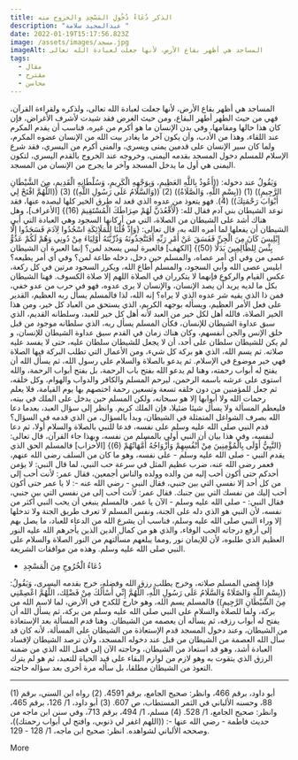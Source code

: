 ```yaml
---
title: الذكر دُعَاءُ دُخُولِ المَسْجِدِ والخروج منه
description: "عبدالمجيد سلامة "
date: 2022-01-19T15:17:56.823Z
image: /assets/images/مسجد.jpg
imageAlt: المساجد هي أظهر بقاع الأرض، لأنها جعلت لعبادة الله تعالى
tags:
  - مقال
  - مقترح
  - محاسن
---
```

المساجد هي أظهر بقاع الأرض، لأنها جعلت لعبادة الله تعالى، ولذكره ولقراءة القرآن، فهي من حيث الطهر أطهر البقاع، ومن حيث الغرض فقد شيدت لأشرف الأغراض، فإن كان هذا حالها ومقامها، وفي بدن الإنسان ما هو أكرم من غيره، فناسب أن يقدم المكرم عند اللقاء، وهذا من الأدب، وأن يكون آخر ما يغادر بيت الله من الإنسان عضوه المكرم، ولما كان سير الإنسان على قدمين يمنى ويسري، والمنى أكرم من اليسري، فقد شرع الإسلام للمسلم دخول المسجد بقدمه اليمنى، وخروجه عند الخروج بالقدم اليسري، لتكون اليمنى هي أول ما يدخل المسجد وآخر ما يجرج من الإنسان من المسجد.

وَيَقُولُ عند دخوله: ((أَعُوذُ بِاللَّهِ العَظِيمِ، وَبِوَجْهِهِ الْكَرِيمِ، وَسُلْطَانِهِ الْقَدِيمِ، مِنَ الشَّيْطَانِ الرَّجِيمِ)) (1) ((بِسْمِ اللَّهِ، وَالصَّلَاةُ)) (2) ((وَالسَّلَامُ عَلَى رَسُولِ اللَّهِ)) (3) ((اللَّهُمَّ افْتَحْ لِي أَبْوَابَ رَحْمَتِكَ)) (4).
فهو يتعوذ من عدوه الذي قعد له طرق الخير كلها ليصده عنها، فقد توعد الشيطان بني آدم فقال لله: {لَأَقْعُدَنَّ لَهُمْ صِرَاطَكَ الْمُسْتَقِيمَ (16)} [الأعراف]، وهل هناك أشد على الشيطان من الصلاة، التي من أركانها السجود وهي العبادة التي أبي الشيطان أن يفعلها لما أمره الله به، قال تعالى: {وَإِذْ قُلْنَا لِلْمَلَائِكَةِ اسْجُدُوا لِآدَمَ فَسَجَدُوا إِلَّا إِبْلِيسَ كَانَ مِنَ الْجِنِّ فَفَسَقَ عَنْ أَمْرِ رَبِّهِ أَفَتَتَّخِذُونَهُ وَذُرِّيَّتَهُ أَوْلِيَاءَ مِنْ دُونِي وَهُمْ لَكُمْ عَدُوٌّ بِئْسَ لِلظَّالِمِينَ بَدَلًا (50)} [الكهف] فالعبرة ليس يسجد لمن؟ إنما العبرة أن الشيطان عصى من وفي أي أمر عصاه، والمسلم حين دخل، دخله طاعة لمن؟ وفي أي أمر يطيعه؟
ابليس عصى الله وأبي السجود، والمسلم أطاع الله، ويكرر السجود مرتين في كل ركعة، عكس القيام والركوع فإنهما لا يتكرران في الصلاة اللهم إلا صلاة الكسوف.
فهنا الشيطان بكل ما لديه يريد أن يصد الإنسان، والإنسان لا يرى عدوه، فهو في حرب من عدو خفي، فمن ذا الذي يقيه شر عدوه الذي لا يراه؟ إنه الله، لذا فالمسلم يسأل ربه العظيم، القدير على فعل الأمر العظيم، ويسأله بوجهه الكريم، الذي يستحق من العباد كل خير، ومن هذا الخير الصلاة، فالله أهل لكل خير من العبد لأنه أهل كل خير للعبد، وسلطانه القديم، الذي سبق عداوة الشيطان للإنسان، فكأن المسلم يسأل ربه، الذي سلطانه موجود من قبل خلق الإنس والجن أنفسهم، وكان هناك زمان في القدم سبق عداوة الشيطان للإنسان، و لم يكن للشيطان سلطان على أحد، أن لا يجعل للشيطان سلطان عليه، حتى لا يفسد عليه صلاته.
ثم يسم الله، الذي هو بركة كل شيء، ومن الأعمال التي تطلب البركة فيها الصلاة فهي خير موضوع في الإسلام.
ثم يدعو بالصلاة والسلام على رسول الله، ثم يسأل الله أن يفتح له أبواب رحمته، وهنا لم يدعو الله بفتح باب الرحمة، بل بفتح أبواب الرحمة، والله استوى على عرشه باسمه الرحمن، ليرحم المسلم والكافر والدواب والهوام، وكل خلقه، ثم جعل للمؤمنين من دون خلقه تسعة وتسعين رحمة اختصهم بها يوم القيامة، فلا يعلم رحمات الله ولا أبوابها إلا هو سبحانه، ولكن المسلم حين يدخل على الملك في بيته، فليعظم المسألة ولا يسأل شيئا ضئيلا، فإن الملك كريم.
وانظر إلى سؤال العبد، بعدما دعا الله بصرف الشواغل المتمثلة في الشيطان، وبدأ بالسؤال، من الذي قدمه في السؤال؟
قدم النبي صلى الله عليه وسلم على نفسه، فدعا للنبي بالصلاة والسلام أولا، ثم دعا لنفسه، وفي هذا بيان أن النبي أولي بالمسلم من نفسه، وبهذا جاء القرآن، قال تعالى: {النَّبِيُّ أَوْلَى بِالْمُؤْمِنِينَ مِنْ أَنْفُسِهِمْ وَأَزْوَاجُهُ أُمَّهَاتُهُمْ (6)} [الأحزاب] فالمسلم الحق الذي يقدم النبي - صلى الله عليه وسلم - على نفسه، وهو ما كان من السلف رضى الله عنهم، فعمر رضى الله عنه، ضرب عظيم المثل في سرعة حب النبي، لما قال النبي: لا يؤمن أحدكم حتى أكون أحب إليه من والده وولده والناس أجمعين، فقال عمر: لأنت أحب إلى من كل أحد إلا نفسي التي بين جنبي، فقال النبي - رضي الله عنه -: لا يا عمر حتى أكون أحب إليك من نفسك التي بين جنبك. فقال عمر: لأنت أحب إلى من نفسي التي بين جنبي، فقال النبي: - صلى الله عليه وسلم - الآن يا عمر.
فالمسلم ينبغي أن يحب النبي أكثر من نفسه، لأن النبي هو الذي دله على الجنة، ونفس المسلم لا تعرف طريق الجنة ولا تدخلها إلا وراء النبي صلى الله عليه وسلم، فناسب أن يشرع الله من الدعاء للعباد، ما يصل بهم إلى أرفع درجاته الحب الوفاء، والذي هو من كمال الدين الذين يأجرهم الله عليه النور العظيم الذي طلبوه، لأن للإيمان نور ,ومما يبلغهم مسألتهم من النور الصلاة والسلام على النبي صلى الله عليه وسلم.
وهذه من موافقات الشريعة.

- دُعَاءُ الْخُرُوجِ مِنَ الْمَسْجِدِ


فإذا قضى المسلم صلاته، وخرج يطلب رزق الله وفضله، خرج بقدمه اليسرى، وَيَقُولُ: ((بِسْمِ اللَّهِ وَالصّلَاةُ وَالسَّلَامُ عَلَى رَسُولِ اللَّهِ، اللَّهُمَّ إِنِّي أَسْأَلُكَ مِنْ فَضْلِك، اللَّهُمَّ اعْصِمْنِي مِنَ الشَّيْطَانِ الرَّجِيمِ))
فالمسلم يسم الله، وهو خارج للكدح في الأرض، لما لاسم الله من بركة، ولما للصلاة والسلام على النبي صلى الله عليه وسلم من بركة، ثم يسأل الله أن يفتح له أبواب رزقه، ثم يسأله أن يعصمه من الشيطان.
وهنا قدم المسألة بعد الإستعاذة من الشيطان، وعند دخول المسجد قدم الإستعاذة من الشيطان على المسألة، لأنه كان قد سأل الله العصمة من الشيطان من قبل عند دخوله المسجد، ولأن ترصد الشيطان لإفساد العبادة أشد، وهو قد استعاذ من الشيطان، وحاجته الآن إلى فضل الله الذي من ضمنه الرزق الذي يتقوت به وهو لازم من لوازم البقاء على قيد الحياة للتعبد، ثم هو لم يترك التعوذ من الشيطان مطلقا، بل سأله مرة أخرى بعد سؤاله حاجته.

_________
(1) أبو داود، برقم 466، وانظر: صحيح الجامع، برقم 4591.
(2) رواه ابن السني، برقم 88، وحسنه الألباني في الثمر المستطاب، ص 607.
(3) أبو داود، 1/ 126، برقم 465، وانظر: صحيح الجامع، 1/ 528.
(4) مسلم، 1/ 494، برقم 713، وفي سنن ابن ماجه من حديث فاطمة - رضي الله عنها -: ((اللهم اغفر لي ذنوبي، وافتح لي أبواب رحمتك))، وصححه الألباني لشواهده. انظر: صحيح ابن ماجه، 1/ 128 - 129.


More